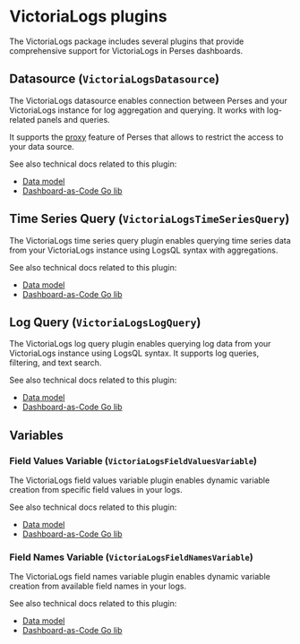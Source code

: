 # VictoriaLogs plugins

The VictoriaLogs package includes several plugins that provide comprehensive support for VictoriaLogs in Perses dashboards.

## Datasource (`VictoriaLogsDatasource`)

The VictoriaLogs datasource enables connection between Perses and your VictoriaLogs instance for log aggregation and querying. It works with log-related panels and queries.

It supports the [proxy](https://perses.dev/perses/docs/concepts/proxy/) feature of Perses that allows to restrict the access to your data source.

See also technical docs related to this plugin:

- [Data model](./model.md#victorialogsdatasource)
- [Dashboard-as-Code Go lib](./go-sdk/datasource.md)

## Time Series Query (`VictoriaLogsTimeSeriesQuery`)

The VictoriaLogs time series query plugin enables querying time series data from your VictoriaLogs instance using LogsQL syntax with aggregations.

See also technical docs related to this plugin:

- [Data model](./model.md#victorialogstimeseriesquery)
- [Dashboard-as-Code Go lib](./go-sdk/timeseries-query.md)

## Log Query (`VictoriaLogsLogQuery`)

The VictoriaLogs log query plugin enables querying log data from your VictoriaLogs instance using LogsQL syntax. It supports log queries, filtering, and text search.

See also technical docs related to this plugin:

- [Data model](./model.md#victorialogslogquery)
- [Dashboard-as-Code Go lib](./go-sdk/log-query.md)

## Variables

### Field Values Variable (`VictoriaLogsFieldValuesVariable`)

The VictoriaLogs field values variable plugin enables dynamic variable creation from specific field values in your logs.

See also technical docs related to this plugin:

- [Data model](./model.md#victorialogsfieldvaluesvariable)
- [Dashboard-as-Code Go lib](./go-sdk/variable/field-values.md)

### Field Names Variable (`VictoriaLogsFieldNamesVariable`)

The VictoriaLogs field names variable plugin enables dynamic variable creation from available field names in your logs.

See also technical docs related to this plugin:

- [Data model](./model.md#victorialogsfieldnamesvariable)
- [Dashboard-as-Code Go lib](./go-sdk/variable/field-names.md)
